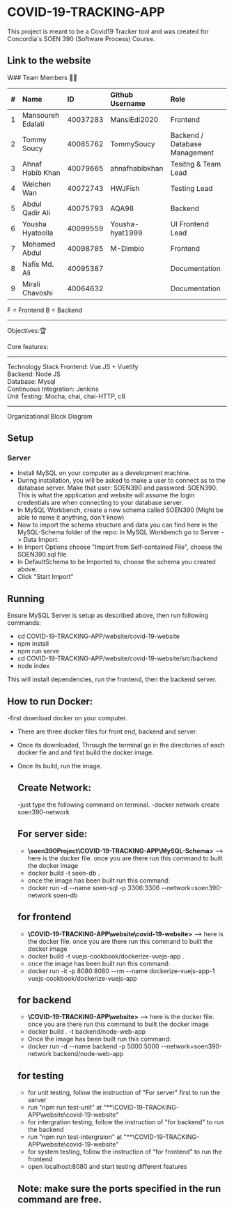 # COVID-19-TRACKING-APP
This project is meant to be a Covid19 Tracker tool and was created for Concordia's SOEN 390 (Software Process) Course.

Link to the website
---------------------------------
W## Team Members :technologist:

| #   | Name                 | ID        | Github Username     | Role                         |
| --- | :------------------- | :-------- | :------------------ |:-----------------------------|
| 1   | Mansoureh Edalati    | 40037283  |  MansiEdi2020       | Frontend           |
| 2   | Tommy Soucy          | 40085762  |  TommySoucy         | Backend / Database Management|
| 3   | Ahnaf Habib Khan     | 40079665  |  ahnafhabibkhan     | Tesitng & Team Lead          |
| 4   | Weichen Wan          | 40072743  |  HWJFish            | Testing Lead                 |
| 5   | Abdul Qadir Ali      | 40075793  |  AQA98              | Backend                      |
| 6   | Yousha Hyatoolla     | 40099559  |  Yousha-hyat1999    | UI Frontend Lead             |
| 7   | Mohamed Abdul        | 40098785  |  M-Dimbio           | Frontend                     |
| 8   | Nafis Md. Ali        | 40095387  |                     | Documentation                |
| 9   | Mirali Chavoshi      | 40064632  |                     | Documentation                |

F = Frontend B = Backend

-----------------------------------
Objectives::trophy:


Core features: 

----------------------------------

Technology Stack
Frontend:
Vue.JS + Vuetify<br/>
Backend:
Node JS<br/>
Database:
Mysql<br/>
Continuous Integration:
Jenkins<br/>
Unit Testing:
Mocha, chai, chai-HTTP, c8

-------------------------------------------------------------
Organizational Block Diagram
## Setup

### Server

- Install MySQL on your computer as a development machine.
- During installation, you will be asked to make a user to connect as to the database server. Make that user: SOEN390 and password: SOEN390. This is what the  application and website will assume the login credentials are when connecting to your database server.
- In MySQL Workbench, create a new schema called SOEN390 (Might be able to name it anything, don't know)
- Now to import the schema structure and data you can find here in the MySQL-Schema folder of the repo: In MySQL Workbench go to Server -> Data Import. 
- In Import Options choose "Import from Self-contained File", choose the SOEN390.sql file.
- In DefaultSchema to be Imported to, choose the schema you created above.
- Click "Start Import"

## Running

Ensure MySQL Server is setup as described above, then run following commands:

- cd COVID-19-TRACKING-APP/website/covid-19-website
- npm install
- npm run serve
- cd COVID-19-TRACKING-APP/website/covid-19-website/src/backend
- node index
 
This will install dependencies, run the frontend, then the backend server.


## How to run Docker:
-first download docker on your computer.
- There are three docker files for front end, backend and server.
- Once its downloaded, Through the terminal go in the directories of each docker fie and and first build the docker image.
- Once its build, run the image.

     ## Create Network:
     -just type the following command on terminal.
     -docker network create soen390-network
       
 
     ## For server side:
     - **\soen390Project\COVID-19-TRACKING-APP\MySQL-Schema>** --> here is the docker file. once you are there run this command to built the docker image
     - docker build -t soen-db .  
     - once the image has been built run this command:
     - docker run -d --name soen-sql -p 3306:3306 --network=soen390-network soen-db
     
     ## for frontend
     - **\COVID-19-TRACKING-APP\website\covid-19-website>** --> here is the docker file. once you are there run this command to built the docker image
     - docker build -t vuejs-cookbook/dockerize-vuejs-app .
     - once the image has been built run this command:
     - docker run -it -p 8080:8080 --rm --name dockerize-vuejs-app-1 vuejs-cookbook/dockerize-vuejs-app
     
     ## for backend
     - **\COVID-19-TRACKING-APP\website>** --> here is the docker file. once you are there run this command to built the docker image
     - docker build . -t backend/node-web-app
     - Once the image has been built run this command:
     - docker run -d --name backend -p 5000:5000 --network=soen390-network backend/node-web-app 

     ## for testing
     - for unit testing, follow the instruction of "For server" first to run the server 
     - run "npm run test-unit" at "**\COVID-19-TRACKING-APP\website\covid-19-website"
     - for intergration testing, follow the instruction of "for backend" to run the backend
     - run "npm run test-intergraion" at "**\COVID-19-TRACKING-APP\website\covid-19-website"
     - for system testing, follow the instruction of "for frontend" to run the frontend
     - open localhost:8080 and start testing different features 
     
    ## Note: make sure the ports specified in the run command are free.
     
